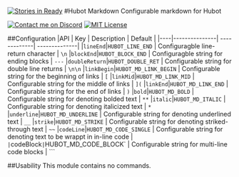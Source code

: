 [![Stories in Ready](https://badge.waffle.io/aliasfalse/hubot-markdown.png?label=ready&title=Ready)](https://waffle.io/aliasfalse/hubot-markdown)
#Hubot Markdown
Configurable markdown for Hubot

[![Contact me on Discord](https://img.shields.io/badge/discord-Tobiah%238452-7289DA.svg)](https://discord.gg/0108TK6065s44uH5j)
[![MIT License](https://img.shields.io/badge/license-MIT-blue.svg)](http://choosealicense.com/licenses/mit/)

##Configuration
|API | Key | Description | Default |
|----|---------------| -------------| --------------|
|`lineEnd`|`HUBOT_LINE_END` | Configuragble line-return character | `\n`
|`blockEnd`|`HUBOT_BLOCK_END` | Configuragble string for ending blocks | `---`
|`doubleReturn`|`HUBOT_DOUBLE_RET` | Configurable string for double line returns | `\n\n`
|`linkBegin`|`HUBOT_MD_LINK_BEGIN` | Configurable string for the beginning of links | `[`
|`linkMid`|`HUBOT_MD_LINK_MID` | Configurable string for the middle of links | `](`
|`linkEnd`|`HUBOT_MD_LINK_END` | Configurable string for the end of links | `)`
|`bold`|`HUBOT_MD_BOLD` | Configurable string for denoting bolded text | `**`
|`italic`|`HUBOT_MD_ITALIC` | Configurable string for denoting italicized text | `*`
|`underline`|`HUBOT_MD_UNDERLINE` | Configurable string for denoting underlined text | `__`
|`strike`|`HUBOT_MD_STRIKE` | Configurable string for denoting striked-through text | `~~`
|`codeLine`|`HUBOT_MD_CODE_SINGLE` | Configurable string for denoting text to be wrappt in in-line code | `
|`codeBlock`|`HUBOT_MD_CODE_BLOCK` | Configurable string for multi-line code blocks | ```

##Usability
This module contains no commands.